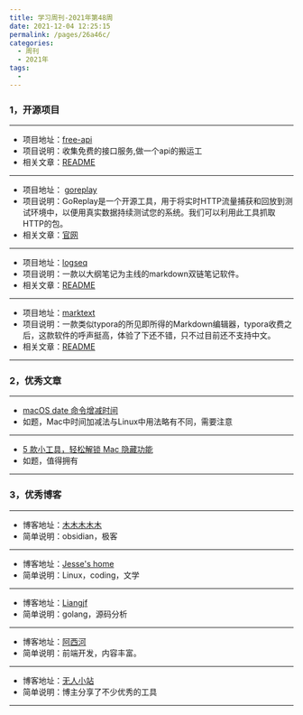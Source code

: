 ```yaml
---
title: 学习周刊-2021年第48周
date: 2021-12-04 12:25:15
permalink: /pages/26a46c/
categories:
  - 周刊
  - 2021年
tags:
  - 
---
```



### 1，开源项目

---

- 项目地址：[free-api](https://github.com/fangzesheng/free-api)
- 项目说明：收集免费的接口服务,做一个api的搬运工
- 相关文章：[README](https://github.com/fangzesheng/free-api/blob/master/README.md)

---

- 项目地址： [goreplay](https://github.com/buger/goreplay)
- 项目说明：GoReplay是一个开源工具，用于将实时HTTP流量捕获和回放到测试环境中，以便用真实数据持续测试您的系统。我们可以利用此工具抓取HTTP的包。
- 相关文章：[官网](https://goreplay.org/)

---

- 项目地址：[logseq](https://github.com/logseq/logseq)
- 项目说明：一款以大纲笔记为主线的markdown双链笔记软件。
- 相关文章：[README](https://github.com/logseq/logseq/blob/master/README.md)

---

- 项目地址：[marktext](https://github.com/marktext/marktext)
- 项目说明：一款类似typora的所见即所得的Markdown编辑器，typora收费之后，这款软件的呼声挺高，体验了下还不错，只不过目前还不支持中文。
- 相关文章：[README](https://github.com/marktext/marktext/blob/develop/README.md)

---

###  2，优秀文章

---

-  [macOS date 命令增减时间](https://blog.csdn.net/u010022158/article/details/113403422)
- 如题，Mac中时间加减法与Linux中用法略有不同，需要注意

----

-  [5 款小工具，轻松解锁 Mac 隐藏功能](https://sspai.com/post/45668)
- 如题，值得拥有

---

### 3，优秀博客

---

- 博客地址：[木木木木木](https://immmmm.com/)
- 简单说明：obsidian，极客

---

- 博客地址：[Jesse's home](https://www.jesse.top/)
- 简单说明：Linux，coding，文学

---

- 博客地址：[Liangjf](http://liangjf.top/)
- 简单说明：golang，源码分析

---

- 博客地址：[阿西河](https://www.axihe.com/)
- 简单说明：前端开发，内容丰富。

---

- 博客地址：[无人小站](http://jpliu.github.io/)
- 简单说明：博主分享了不少优秀的工具

---